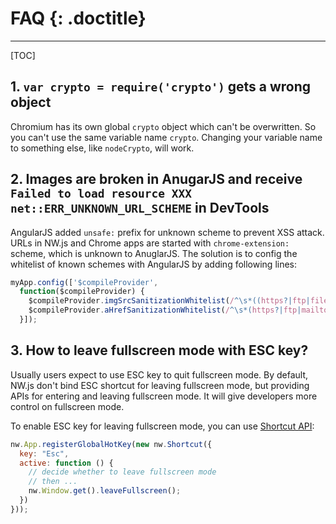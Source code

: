 # FAQ {: .doctitle}
---

[TOC]

## 1. `var crypto = require('crypto')` gets a wrong object
Chromium has its own global `crypto` object which can't be overwritten. So you can't use the same variable name `crypto`. Changing your variable name to something else, like `nodeCrypto`, will work.

## 2. Images are broken in AnugarJS and receive `Failed to load resource XXX net::ERR_UNKNOWN_URL_SCHEME` in DevTools
AngularJS added `unsafe:` prefix for unknown scheme to prevent XSS attack. URLs in NW.js and Chrome apps are started with `chrome-extension:` scheme, which is unknown to AnuglarJS. The solution is to config the whitelist of known schemes with AngularJS by adding following lines:

```javascript
myApp.config(['$compileProvider',
  function($compileProvider) {
    $compileProvider.imgSrcSanitizationWhitelist(/^\s*((https?|ftp|file|blob|chrome-extension):|data:image\/)/);
    $compileProvider.aHrefSanitizationWhitelist(/^\s*(https?|ftp|mailto|tel|file:chrome-extension):/);
  }]);
```

## 3. How to leave fullscreen mode with ESC key?
Usually users expect to use ESC key to quit fullscreen mode. By default, NW.js don't bind ESC shortcut for leaving fullscreen mode, but providing APIs for entering and leaving fullscreen mode. It will give developers more control on fullscreen mode.

To enable ESC key for leaving fullscreen mode, you can use [Shortcut API](../References/Shortcut.md):

```javascript
nw.App.registerGlobalHotKey(new nw.Shortcut({
  key: "Esc",
  active: function () {
    // decide whether to leave fullscreen mode
    // then ...
    nw.Window.get().leaveFullscreen();
  })
}));
```


